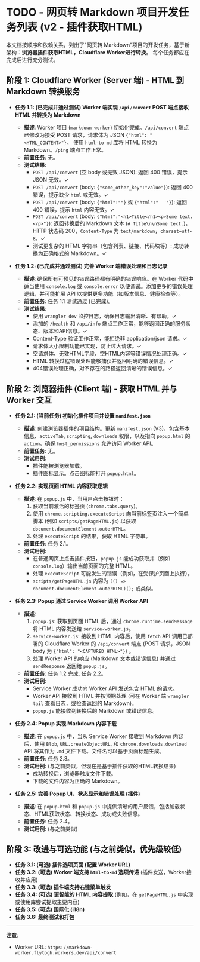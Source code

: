 # TODO - 网页转 Markdown 项目开发任务列表 (v2 - 插件获取HTML)

本文档按顺序和依赖关系，列出了"网页转 Markdown"项目的开发任务，基于新架构：**浏览器插件获取HTML，Cloudflare Worker进行转换**。
每个任务都应在完成后进行充分测试。

## 阶段 1: Cloudflare Worker (Server 端) - HTML 到 Markdown 转换服务

*   **任务 1.1: (已完成并通过测试) Worker 端实现 `/api/convert` POST 端点接收 HTML 并转换为 Markdown**
    *   **描述**: Worker 项目 (`markdown-worker`) 初始化完成。`/api/convert` 端点已修改为接受 POST 请求，请求体为 JSON `{"html": "<HTML_CONTENT>"}`。 使用 `html-to-md` 库将 HTML 转换为 Markdown。`/ping` 端点工作正常。
    *   **前置任务**: 无。
    *   **测试结果**:
        *   `POST /api/convert` (空 body 或无效 JSON): 返回 400 错误，提示 JSON 无效。✓
        *   `POST /api/convert` (body: `{"some_other_key":"value"}`): 返回 400 错误，提示缺少 `html` 或无效。✓
        *   `POST /api/convert` (body: `{"html":""}` 或 `{"html":"   "}`): 返回 400 错误，提示 `html` 内容无效。✓
        *   `POST /api/convert` (body: `{"html":"<h1>Title</h1><p>Some text.</p>"}`): 返回转换后的 Markdown 文本 (`# Title\n\nSome text.`)，HTTP 状态码 200，`Content-Type` 为 `text/markdown; charset=utf-8`。✓
        *   测试更复杂的 HTML 字符串（包含列表、链接、代码块等）: 成功转换为正确格式的 Markdown。✓

*   **任务 1.2: (已完成并通过测试) 完善 Worker 端错误处理和日志记录**
    *   **描述**: 确保所有可预见的错误路径都有明确的错误响应。在 Worker 代码中适当使用 `console.log` 或 `console.error` 以便调试。添加更多的错误处理逻辑，并可能扩展 API 以提供更多功能（如版本信息、健康检查等）。
    *   **前置任务**: 任务 1.1 测试通过 (已完成)。
    *   **测试结果**:
        *   使用 `wrangler dev` 监控日志，确保日志输出清晰、有帮助。✓
        *   添加的 `/health` 和 `/api/info` 端点工作正常，能够返回正确的服务状态、版本和API信息。✓
        *   Content-Type 验证工作正常，能拒绝非 application/json 请求。✓
        *   请求体大小限制功能已实现，防止过大请求。✓
        *   空请求体、无效HTML字段、空HTML内容等错误情况处理正确。✓
        *   HTML 转换过程错误处理能够捕获并返回明确的错误信息。✓
        *   404错误处理正确，对不存在的路径返回清晰的错误信息。✓

## 阶段 2: 浏览器插件 (Client 端) - 获取 HTML 并与 Worker 交互

*   **任务 2.1: (当前任务) 初始化插件项目并设置 `manifest.json`**
    *   **描述**: 创建浏览器插件的项目结构。更新 `manifest.json` (V3)，包含基本信息、`activeTab`, `scripting`, `downloads` 权限，以及指向 `popup.html` 的 `action`。确保 `host_permissions` 允许访问 Worker API。
    *   **前置任务**: 无。
    *   **测试用例**:
        *   插件能被浏览器加载。
        *   插件图标显示。点击图标能打开 `popup.html`。

*   **任务 2.2: 实现页面 HTML 内容获取逻辑**
    *   **描述**: 在 `popup.js` 中，当用户点击按钮时：
        1.  获取当前激活的标签页 (`chrome.tabs.query`)。
        2.  使用 `chrome.scripting.executeScript` 向当前标签页注入一个简单脚本 (例如 `scripts/getPageHTML.js`) 以获取 `document.documentElement.outerHTML`。
        3.  处理 `executeScript` 的结果，获取 HTML 字符串。
    *   **前置任务**: 任务 2.1。
    *   **测试用例**:
        *   在普通网页上点击插件按钮，`popup.js` 能成功获取并（例如 `console.log`）输出当前页面的完整 HTML。
        *   处理 `executeScript` 可能发生的错误（例如，在受保护页面上执行）。
        *   `scripts/getPageHTML.js` 内容为 `(() => document.documentElement.outerHTML)();` 或类似。

*   **任务 2.3: Popup 通过 Service Worker 调用 Worker API**
    *   **描述**:
        1.  `popup.js`: 获取到页面 HTML 后，通过 `chrome.runtime.sendMessage` 将 HTML 内容发送给 `service-worker.js`。
        2.  `service-worker.js`: 接收到 HTML 内容后，使用 `fetch` API 调用已部署的 Cloudflare Worker 的 `/api/convert` 端点 (POST 请求，JSON body 为 `{"html": "<CAPTURED_HTML>"}`) 。
        3.  处理 Worker API 的响应 (Markdown 文本或错误信息) 并通过 `sendResponse` 返回给 `popup.js`。
    *   **前置任务**: 任务 1.2 完成, 任务 2.2。
    *   **测试用例**:
        *   Service Worker 成功向 Worker API 发送包含 HTML 的请求。
        *   Worker API 接收到 HTML 并按预期处理 (可在 Worker 端 `wrangler tail` 查看日志，或检查返回的 Markdown)。
        *   `popup.js` 能接收到转换后的 Markdown 或错误信息。

*   **任务 2.4: Popup 实现 Markdown 内容下载**
    *   **描述**: 在 `popup.js` 中，当从 Service Worker 接收到 Markdown 内容后，使用 `Blob`, `URL.createObjectURL`, 和 `chrome.downloads.download` API 将其作为 `.md` 文件下载。文件名可以基于页面标题生成。
    *   **前置任务**: 任务 2.3。
    *   **测试用例**: (与之前类似，但现在是基于插件获取的HTML转换结果)
        *   成功转换后，浏览器触发文件下载。
        *   下载的文件内容为正确的 Markdown。

*   **任务 2.5: 完善 Popup UI、状态显示和错误处理 (插件)**
    *   **描述**: 在 `popup.html` 和 `popup.js` 中提供清晰的用户反馈，包括加载状态、HTML获取状态、转换状态、成功或失败信息。
    *   **前置任务**: 任务 2.4。
    *   **测试用例**: (与之前类似)

## 阶段 3: 改进与可选功能 (与之前类似，优先级较低)

*   **任务 3.1: (可选) 插件选项页面 (配置 Worker URL)**
*   **任务 3.2: (可选) Worker 端支持 `html-to-md` 选项传递** (插件发送，Worker接收并应用)
*   **任务 3.3: (可选) 插件端支持右键菜单触发**
*   **任务 3.4: (可选) 更智能的 HTML 内容提取** (例如，在 `getPageHTML.js` 中实现或使用库尝试提取主要内容)
*   **任务 3.5: (可选) 国际化 (i18n)**
*   **任务 3.6: 最终测试和打包**

---

**注意**: 
*   Worker URL: `https://markdown-worker.flytogh.workers.dev/api/convert` 